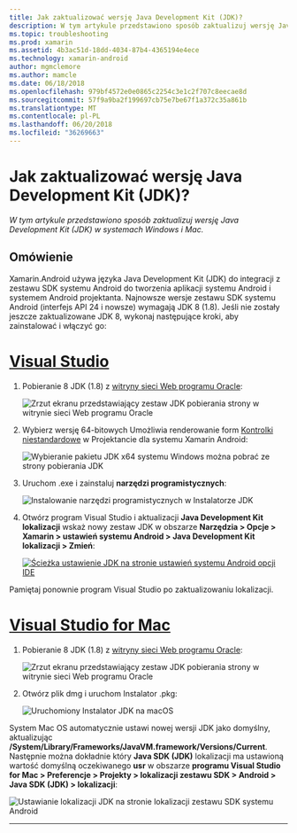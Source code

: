 ```yaml
---
title: Jak zaktualizować wersję Java Development Kit (JDK)?
description: W tym artykule przedstawiono sposób zaktualizuj wersję Java Development Kit (JDK) w systemach Windows i Mac.
ms.topic: troubleshooting
ms.prod: xamarin
ms.assetid: 4b3ac51d-18dd-4034-87b4-4365194e4ece
ms.technology: xamarin-android
author: mgmclemore
ms.author: mamcle
ms.date: 06/18/2018
ms.openlocfilehash: 979bf4572e0e0865c2254c3e1c2f707c8eecae8d
ms.sourcegitcommit: 57f9a9ba2f199697cb75e7be67f1a372c35a861b
ms.translationtype: MT
ms.contentlocale: pl-PL
ms.lasthandoff: 06/20/2018
ms.locfileid: "36269663"
---
```

# <a name="how-do-i-update-the-java-development-kit-jdk-version"></a>Jak zaktualizować wersję Java Development Kit (JDK)?

_W tym artykule przedstawiono sposób zaktualizuj wersję Java Development Kit (JDK) w systemach Windows i Mac._

## <a name="overview"></a>Omówienie

Xamarin.Android używa języka Java Development Kit (JDK) do integracji z zestawu SDK systemu Android do tworzenia aplikacji systemu Android i systemem Android projektanta. Najnowsze wersje zestawu SDK systemu Android (interfejs API 24 i nowsze) wymagają JDK 8 (1.8). Jeśli nie zostały jeszcze zaktualizowane JDK 8, wykonaj następujące kroki, aby zainstalować i włączyć go:

# <a name="visual-studiotabvswin"></a>[Visual Studio](#tab/vswin)

1.  Pobieranie 8 JDK (1.8) z [witryny sieci Web programu Oracle](http://www.oracle.com/technetwork/java/javase/downloads/index.html):

    ![Zrzut ekranu przedstawiający zestaw JDK pobierania strony w witrynie sieci Web programu Oracle](update-jdk-images/image1.png)

2.  Wybierz wersję 64-bitowych Umożliwia renderowanie form [Kontrolki niestandardowe](https://developer.xamarin.com/releases/vs/xamarin.vs_4/xamarin.vs_4.2/#androiddesignercustomcontrols) w Projektancie dla systemu Xamarin Android:

    ![Wybieranie pakietu JDK x64 systemu Windows można pobrać ze strony pobierania JDK](update-jdk-images/image2.png)

3.  Uruchom .exe i zainstaluj **narzędzi programistycznych**:

    ![Instalowanie narzędzi programistycznych w Instalatorze JDK](update-jdk-images/image3.png)

4.  Otwórz program Visual Studio i aktualizacji **Java Development Kit lokalizacji** wskaż nowy zestaw JDK w obszarze **Narzędzia > Opcje > Xamarin > ustawień systemu Android > Java Development Kit lokalizacji > Zmień**:

    [![Ścieżka ustawienie JDK na stronie ustawień systemu Android opcji IDE](update-jdk-images/image4-sml.png)](update-jdk-images/image4.png#lightbox)

Pamiętaj ponownie program Visual Studio po zaktualizowaniu lokalizacji.

# <a name="visual-studio-for-mactabvsmac"></a>[Visual Studio for Mac](#tab/vsmac)

1.  Pobieranie 8 JDK (1.8) z [witryny sieci Web programu Oracle](http://www.oracle.com/technetwork/java/javase/downloads/index.html):

    ![Zrzut ekranu przedstawiający zestaw JDK pobierania strony w witrynie sieci Web programu Oracle](update-jdk-images/image1.png)

2.  Otwórz plik dmg i uruchom Instalator .pkg:

    ![Uruchomiony Instalator JDK na macOS](update-jdk-images/image5.png)

System Mac OS automatycznie ustawi nowej wersji JDK jako domyślny, aktualizując **/System/Library/Frameworks/JavaVM.framework/Versions/Current**. Następnie można dokładnie który **Java SDK (JDK)** lokalizacji ma ustawioną wartość domyślną oczekiwanego **usr** w obszarze **programu Visual Studio for Mac > Preferencje > Projekty > lokalizacji zestawu SDK > Android > Java SDK (JDK) > lokalizacji**:

![Ustawianie lokalizacji JDK na stronie lokalizacji zestawu SDK systemu Android](update-jdk-images/image6.png)

-----

